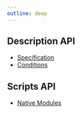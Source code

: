 ```yaml
---
outline: deep
---
```


## Description API

- [Specification](/api/description/specification)
- [Conditions](/api/description/conditions)

## Scripts API

- [Native Modules](/api/scripts/native_modules)
